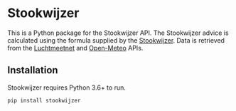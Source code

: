 # Stookwijzer
This is a Python package for the Stookwijzer API. The Stookwijzer advice is calculated using the formula supplied by the [Stookwijzer](https://www.stookwijzer.nu/). Data is retrieved from the [Luchtmeetnet](https://www.luchtmeetnet.nl) and [Open-Meteo](https://open-meteo.com) APIs.

## Installation ##
Stookwijzer requires Python 3.6+ to run.

`pip install stookwijzer`
